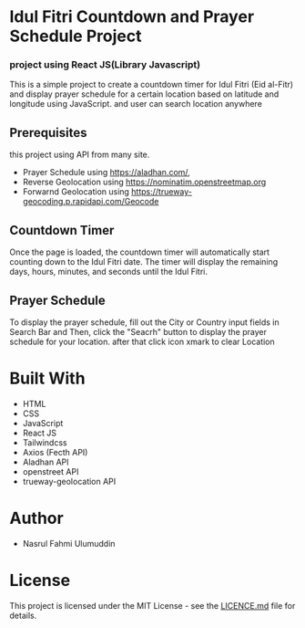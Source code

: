 # Idul Fitri Countdown and Prayer Schedule Project
### project using React JS(Library Javascript)
This is a simple project to create a countdown timer for Idul Fitri (Eid al-Fitr) and display prayer schedule for a certain location based on latitude and longitude using JavaScript. and user can search location anywhere

## Prerequisites
this project using API from many site. 
* Prayer Schedule using https://aladhan.com/, 
* Reverse Geolocation using https://nominatim.openstreetmap.org
* Forwarnd Geolocation using https://trueway-geocoding.p.rapidapi.com/Geocode

## Countdown Timer
Once the page is loaded, the countdown timer will automatically start counting down to the Idul Fitri date. The timer will display the remaining days, hours, minutes, and seconds until the Idul Fitri.

## Prayer Schedule
To display the prayer schedule, fill out the City or Country input fields in Search Bar and Then, click the "Seacrh" button to display the prayer schedule for your location. after that click icon xmark to clear Location

# Built With
* HTML
* CSS
* JavaScript
* React JS
* Tailwindcss
* Axios (Fecth API)
* Aladhan API
* openstreet API
* trueway-geolocation API

# Author
* Nasrul Fahmi Ulumuddin


# License
This project is licensed under the MIT License - see the [LICENCE.md](https://github.com/NasFahmi/Countdown_Ramadhan/blob/master/LICENCE.md) file for details.
